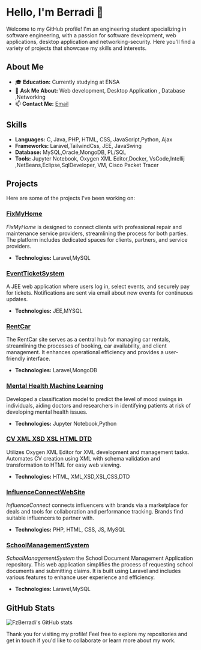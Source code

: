 # Hello, I'm  Berradi 👋

Welcome to my GitHub profile! I'm an engineering student specializing in software engineering, with a passion for software development, web applications, desktop application and networking-security. Here you'll find a variety of projects that showcase my skills and interests.

## About Me

- 🎓 **Education:** Currently studying at ENSA 
- 💬 **Ask Me About:** Web development, Desktop Application , Database ,Networking
- 📫 **Contact Me:** [Email](mailto:fatimazohraberradi1@gmail.com)

## Skills

- **Languages:** C, Java, PHP, HTML, CSS, JavaScript,Python, Ajax
- **Frameworks:** Laravel,TailwindCss, JEE, JavaSwing
- **Database:** MySQL,Oracle,MongoDB, PL/SQL
- **Tools:** Jupyter Notebook, Oxygen XML Editor,Docker, VsCode,Intellij ,NetBeans,Eclipse,SqlDeveloper, VM, Cisco Packet Tracer

## Projects

Here are some of the projects I've been working on:

### [FixMyHome](https://github.com/FzBerradi/FixMyHome)
*FixMyHome* is designed to connect clients with professional repair and maintenance service providers, streamlining the process for both parties. The platform includes dedicated spaces for clients, partners, and service providers.
- **Technologies:** Laravel,MySQL

### [EventTicketSystem](https://github.com/FzBerradi/EventTicketSystem)
A JEE web application where users log in, select events, and securely pay for tickets. Notifications are sent via email about new events for continuous updates.
- **Technologies:** JEE,MYSQL

### [RentCar](https://github.com/FzBerradi/RentCar)
The RentCar site serves as a central hub for managing car rentals, streamlining the processes of booking, car availability, and client management. It enhances operational efficiency and provides a user-friendly interface.
- **Technologies:** Laravel,MongoDB

### [Mental Health Machine Learning](https://github.com/FzBerradi/Mental_Health_Maching_Learning)
Developed a classification model to predict the level of mood swings in individuals, aiding doctors and researchers in identifying patients at risk of developing mental health issues.
- **Technologies:** Jupyter Notebook,Python

### [CV XML XSD XSL HTML DTD](https://github.com/FzBerradi/CV_XML_XSD_XSL_HTML_DTD)
Utilizes Oxygen XML Editor for XML development and management tasks. Automates CV creation using XML with schema validation and transformation to HTML for easy web viewing.
- **Technologies:** HTML, XML,XSD,XSL,CSS,DTD

### [InfluenceConnectWebSite](https://github.com/FzBerradi/InfluenceConnectWebSite)
*InfluenceConnect* connects influencers with brands via a marketplace for deals and tools for collaboration and performance tracking. Brands find suitable influencers to partner with.
- **Technologies:** PHP, HTML, CSS, JS, MySQL
### [SchoolManagementSystem](https://github.com/FzBerradi/SchoolManagementSystem)
*SchoolManagementSystem* the School Document Management Application repository. This web application simplifies the process of requesting school documents and submitting claims. It is built using Laravel and includes various features to enhance user experience and efficiency.
- **Technologies:** Laravel,MySQL
## GitHub Stats

![FzBerradi's GitHub stats](https://github-readme-stats.vercel.app/api?username=FzBerradi&show_icons=true&theme=radical)

Thank you for visiting my profile! Feel free to explore my repositories and get in touch if you'd like to collaborate or learn more about my work.
